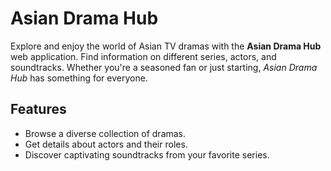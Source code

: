 # Asian Drama Hub

Explore and enjoy the world of Asian TV dramas with the **Asian Drama Hub** web application. Find information on different series, actors, and soundtracks. Whether you're a seasoned fan or just starting, *Asian Drama Hub* has something for everyone.

## Features

- Browse a diverse collection of dramas.
- Get details about actors and their roles.
- Discover captivating soundtracks from your favorite series.